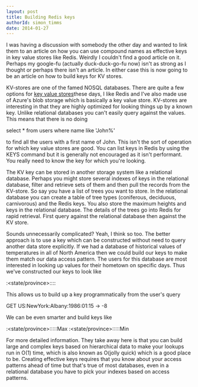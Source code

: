 ```yaml
---
layout: post
title: Building Redis keys
authorId: simon_timms
date: 2014-01-27
---
```


I was having a discussion with somebody the other day and wanted to link them to an article on how you can use compound names as effective keys in key value stores like Redis. Weirdly I couldn't find a good article on it. Perhaps my google-fu (actually duck-duck-go-fu now) isn't as strong as I thought or perhaps there isn't an article. In either case this is now going to be an article on how to build keys for KV stores.

KV-stores are one of the famed NOSQL databases. There are quite a few options for [key value stores](https://en.wikipedia.org/wiki/NoSQL#Key.E2.80.93value_stores)these days, I like Redis and I've also made use of Azure's blob storage which is basically a key value store. KV-stores are interesting in that they are highly optimized for looking things up by a known key. Unlike relational databases you can't easily query against the values. This means that there is no doing

select * from users where name like 'John%'

to find all the users with a first name of John. This isn't the sort of operation for which key value stores are good. You can list keys in Redis by using the KEYS command but it is generally not encouraged as it isn't performant. You really need to know the key for which you're looking.

The KV key can be stored in another storage system like a relational database. Perhaps you might store several indexes of keys in the relational database, filter and retrieve sets of them and then pull the records from the KV-store. So say you have a list of trees you want to store. In the relational database you can create a table of tree types (coniferous, deciduous, carnivorous) and the Redis keys. You also store the maximum heights and keys in the relational database. The details of the trees go into Redis for rapid retrieval. First query against the relational database then against the KV store.

Sounds unnecessarily complicated? Yeah, I think so too. The better approach is to use a key which can be constructed without need to query another data store explicitly. If we had a database of historical values of temperatures in all of North America then we could build our keys to make them match our data access pattern. The users for this database are most interested in looking up values for their hometown on specific days. Thus we've constructed our keys to look like

<country>:<state/province>:<city>:<year>:<month>:<day>

This allows us to build up a key programmatically from the user's query

GET US:NewYork:Albany:1986:01:15 -> -8

We can be even smarter and build keys like

<country>:<state/province>:<city>:<year>:<month>:<day>:Max <country>:<state/province>:<city>:<year>:<month>:<day>:Min

For more detailed information. They take away here is that you can build large and complex keys based on hierarchical data to make your lookups run in O(1) time, which is also known as O(jolly quick) which is a good place to be. Creating effective keys requires that you know about your access patterns ahead of time but that's true of most databases, even in a relational database you have to pick your indexes based on access patterns.



